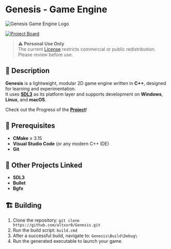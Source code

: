# Genesis - Game Engine

![Genesis Game Engine Logo](https://github.com/user-attachments/assets/d30ed9b0-691f-43e2-b7e6-06c62de2c10a)

[![Project Board](https://img.shields.io/badge/Project-Board-blue?logo=github)](https://github.com/orgs/FaulveCorps/projects/1)

> ⚠️ **Personal Use Only**  
> The current [License](https://github.com/altxxr0/Genesis/blob/master/LICENSE) restricts commercial or public redistribution. Please review before use.

## 📄 Description

**Genesis** is a lightweight, modular 2D game engine written in **C++**, designed for learning and experimentation.  
It uses **[SDL3](https://www.libsdl.org/)** as its platform layer and supports development on **Windows**, **Linux**, and **macOS**.

Check out the Progress of the **[Project](https://github.com/orgs/FaulveCorps/projects/1)**!

## 📍 Prerequisites

- **CMake** ≥ 3.15  
- **Visual Studio Code** (or any modern C++ IDE)  
- **Git**

## 🔗 Other Projects Linked
- **SDL3**
- **Bullet**
- **Bgfx**

## 🏗️ Building

1. Clone the repository:
   `git clone https://github.com/altxxr0/Genesis.git`
2. Run the build script:
   `build.cmd`
4. After a successful build, navigate to:
   `Genesis\Build\Debug\`
6. Run the generated executable to launch your game.
